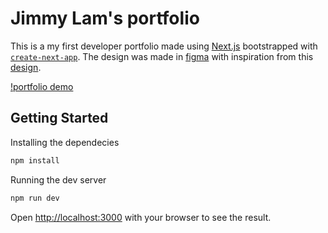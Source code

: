 # Jimmy Lam's portfolio
This is a my first developer portfolio made using [Next.js](https://nextjs.org/) bootstrapped with [`create-next-app`](https://github.com/vercel/next.js/tree/canary/packages/create-next-app). The design was made in [figma](https://www.figma.com/file/42h7nlOXdb1j5dAnuB0d1L/Portfolio-site-design?node-id=0%3A1) with inspiration from this [design](https://www.behance.net/gallery/63164537/Tura-UI-Design).

[!portfolio demo](demo/portfolio.gif)

## Getting Started

Installing the dependecies

```bash
npm install
```

Running the dev server
```bash
npm run dev
```

Open [http://localhost:3000](http://localhost:3000) with your browser to see the result.





